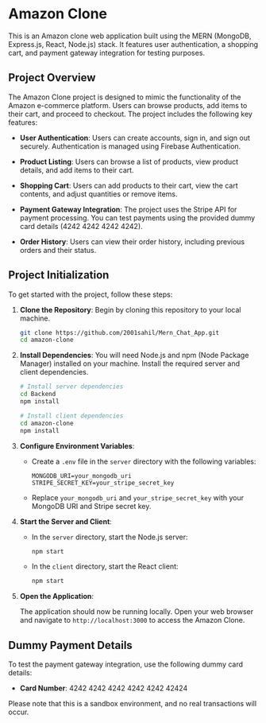 

# Amazon Clone



This is an Amazon clone web application built using the MERN (MongoDB, Express.js, React, Node.js) stack. It features user authentication, a shopping cart, and payment gateway integration for testing purposes.

## Project Overview

The Amazon Clone project is designed to mimic the functionality of the Amazon e-commerce platform. Users can browse products, add items to their cart, and proceed to checkout. The project includes the following key features:

- **User Authentication**: Users can create accounts, sign in, and sign out securely. Authentication is managed using Firebase Authentication.

- **Product Listing**: Users can browse a list of products, view product details, and add items to their cart.

- **Shopping Cart**: Users can add products to their cart, view the cart contents, and adjust quantities or remove items.

- **Payment Gateway Integration**: The project uses the Stripe API for payment processing. You can test payments using the provided dummy card details (4242 4242 4242 4242).

- **Order History**: Users can view their order history, including previous orders and their status.

## Project Initialization

To get started with the project, follow these steps:

1. **Clone the Repository**: Begin by cloning this repository to your local machine.

   ```bash
   git clone https://github.com/2001sahil/Mern_Chat_App.git
   cd amazon-clone
   ```

2. **Install Dependencies**: You will need Node.js and npm (Node Package Manager) installed on your machine. Install the required server and client dependencies.

   ```bash
   # Install server dependencies
   cd Backend
   npm install

   # Install client dependencies
   cd amazon-clone
   npm install
   ```

3. **Configure Environment Variables**:

   - Create a `.env` file in the `server` directory with the following variables:

     ```env
     MONGODB_URI=your_mongodb_uri
     STRIPE_SECRET_KEY=your_stripe_secret_key
     ```

   - Replace `your_mongodb_uri` and `your_stripe_secret_key` with your MongoDB URI and Stripe secret key.

4. **Start the Server and Client**:

   - In the `server` directory, start the Node.js server:

     ```bash
     npm start
     ```

   - In the `client` directory, start the React client:

     ```bash
     npm start
     ```

5. **Open the Application**:

   The application should now be running locally. Open your web browser and navigate to `http://localhost:3000` to access the Amazon Clone.

## Dummy Payment Details

To test the payment gateway integration, use the following dummy card details:

- **Card Number**: 4242 4242 4242 4242 4242 42424 

Please note that this is a sandbox environment, and no real transactions will occur.

